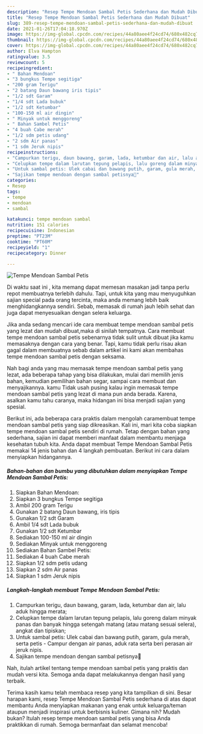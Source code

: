 ```yaml
---
description: "Resep Tempe Mendoan Sambal Petis Sederhana dan Mudah Dibuat"
title: "Resep Tempe Mendoan Sambal Petis Sederhana dan Mudah Dibuat"
slug: 389-resep-tempe-mendoan-sambal-petis-sederhana-dan-mudah-dibuat
date: 2021-01-26T17:04:18.970Z
image: https://img-global.cpcdn.com/recipes/44a80aee4f24cd74/680x482cq70/tempe-mendoan-sambal-petis-foto-resep-utama.jpg
thumbnail: https://img-global.cpcdn.com/recipes/44a80aee4f24cd74/680x482cq70/tempe-mendoan-sambal-petis-foto-resep-utama.jpg
cover: https://img-global.cpcdn.com/recipes/44a80aee4f24cd74/680x482cq70/tempe-mendoan-sambal-petis-foto-resep-utama.jpg
author: Elva Hampton
ratingvalue: 3.5
reviewcount: 5
recipeingredient:
- " Bahan Mendoan"
- "3 bungkus Tempe segitiga"
- "200 gram Terigu"
- "2 batang Daun bawang iris tipis"
- "1/2 sdt Garam"
- "1/4 sdt Lada bubuk"
- "1/2 sdt Ketumbar"
- "100-150 ml air dingin"
- " Minyak untuk menggoreng"
- " Bahan Sambel Petis"
- "4 buah Cabe merah"
- "1/2 sdm petis udang"
- "2 sdm Air panas"
- "1 sdm Jeruk nipis"
recipeinstructions:
- "Campurkan terigu, daun bawang, garam, lada, ketumbar dan air, lalu aduk hingga merata;"
- "Celupkan tempe dalam larutan tepung pelapis, lalu goreng dalam minyak panas dan banyak hingga setengah matang (atau matang sesuai selera), angkat dan tipiskan;"
- "Untuk sambal petis: Ulek cabai dan bawang putih, garam, gula merah, serta petis Campur dengan air panas, aduk rata serta beri perasan air jeruk nipis."
- "Sajikan tempe mendoan dengan sambal petisnya🥰"
categories:
- Resep
tags:
- tempe
- mendoan
- sambal

katakunci: tempe mendoan sambal 
nutrition: 151 calories
recipecuisine: Indonesian
preptime: "PT23M"
cooktime: "PT60M"
recipeyield: "1"
recipecategory: Dinner

---
```



![Tempe Mendoan Sambal Petis](https://img-global.cpcdn.com/recipes/44a80aee4f24cd74/680x482cq70/tempe-mendoan-sambal-petis-foto-resep-utama.jpg)

Di waktu  saat ini , kita memang dapat memesan masakan jadi tanpa perlu repot membuatnya terlebih dahulu. Tapi, untuk kita yang mau menyuguhkan sajian special pada orang tercinta, maka anda memang lebih baik menghidangkannya sendiri. Sebab, memasak di rumah jauh lebih sehat dan juga dapat menyesuaikan dengan selera keluarga.

Jika anda sedang mencari ide cara membuat tempe mendoan sambal petis yang lezat dan mudah dibuat,maka di sinilah tempatnya. Cara membuat tempe mendoan sambal petis  sebenarnya tidak sulit untuk dibuat jika kamu memasaknya dengan cara yang benar. Tapi, kamu tidak perlu risau akan gagal dalam membuatnya 
sebab dalam artikel ini kami akan membahas tempe mendoan sambal petis dengan seksama.  



Nah bagi anda yang mau memasak tempe mendoan sambal petis yang lezat, ada beberapa tahap yang bisa dilakukan, mulai dari memilih jenis bahan, kemudian pemilihan bahan segar, sampai cara membuat dan menyajikannya. kamu Tidak usah pusing kalau ingin memasak tempe mendoan sambal petis yang lezat di mana pun anda berada. Karena, asalkan kamu  tahu caranya, maka hidangan ini bisa menjadi sajian yang spesial.

Berikut ini, ada beberapa cara praktis  dalam mengolah caramembuat tempe mendoan sambal petis yang siap dikreasikan. Kali ini, mari kita coba siapkan tempe mendoan sambal petis sendiri di rumah. Tetap dengan bahan yang sederhana, sajian ini dapat memberi manfaat dalam membantu menjaga kesehatan tubuh kita. Anda dapat membuat Tempe Mendoan Sambal Petis memakai 14 jenis bahan dan 4 langkah pembuatan. Berikut ini cara dalam menyiapkan hidangannya.

<!--inarticleads1-->

##### Bahan-bahan dan bumbu yang dibutuhkan dalam menyiapkan Tempe Mendoan Sambal Petis:

1. Siapkan  Bahan Mendoan:
1. Siapkan 3 bungkus Tempe segitiga
1. Ambil 200 gram Terigu
1. Gunakan 2 batang Daun bawang, iris tipis
1. Gunakan 1/2 sdt Garam
1. Ambil 1/4 sdt Lada bubuk
1. Gunakan 1/2 sdt Ketumbar
1. Sediakan 100-150 ml air dingin
1. Sediakan  Minyak untuk menggoreng
1. Sediakan  Bahan Sambel Petis:
1. Sediakan 4 buah Cabe merah
1. Siapkan 1/2 sdm petis udang
1. Siapkan 2 sdm Air panas
1. Siapkan 1 sdm Jeruk nipis




<!--inarticleads2-->

##### Langkah-langkah membuat Tempe Mendoan Sambal Petis:

1. Campurkan terigu, daun bawang, garam, lada, ketumbar dan air, lalu aduk hingga merata;
1. Celupkan tempe dalam larutan tepung pelapis, lalu goreng dalam minyak panas dan banyak hingga setengah matang (atau matang sesuai selera), angkat dan tipiskan;
1. Untuk sambal petis: Ulek cabai dan bawang putih, garam, gula merah, serta petis - Campur dengan air panas, aduk rata serta beri perasan air jeruk nipis.
1. Sajikan tempe mendoan dengan sambal petisnya🥰




Nah, itulah artikel tentang  tempe mendoan sambal petis  yang praktis dan mudah versi kita. Semoga anda dapat melakukannya dengan hasil yang terbaik. 

Terima kasih kamu telah membaca resep yang kita tampilkan di sini. Besar harapan kami, resep  Tempe Mendoan Sambal Petis sederhana di atas dapat membantu Anda menyiapkan makanan yang enak untuk keluarga/teman ataupun menjadi inspirasi untuk berbisnis kuliner. Gimana nih? Mudah bukan? Itulah resep tempe mendoan sambal petis yang bisa Anda praktikkan di rumah. Semoga bermanfaat dan selamat mencoba!

